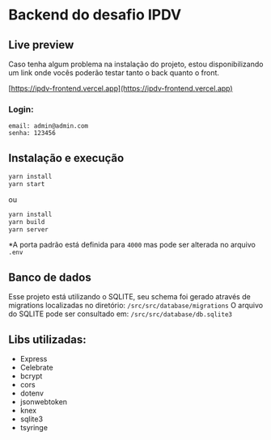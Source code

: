 # Backend do desafio IPDV

## Live preview
Caso tenha algum problema na instalação do projeto, estou disponibilizando um link onde vocês poderão testar tanto o back quanto o front.

[https://ipdv-frontend.vercel.app](https://ipdv-frontend.vercel.app)

### Login: 
```
email: admin@admin.com
senha: 123456
```


## Instalação e execução

```sh
yarn install
yarn start
```
ou 

```sh
yarn install
yarn build
yarn server
```

*A porta padrão está definida para ```4000``` mas pode ser alterada no arquivo ```.env```

## Banco de dados
Esse projeto está utilizando o SQLITE, seu schema foi gerado através de migrations localizadas no diretório:
```/src/src/database/migrations```
O arquivo do SQLITE pode ser consultado em: ```/src/src/database/db.sqlite3```

## Libs utilizadas:
 - Express
 - Celebrate
 - bcrypt
 - cors
 - dotenv
 - jsonwebtoken
 - knex
 - sqlite3
 - tsyringe
